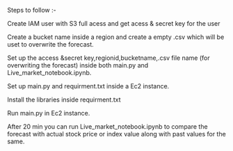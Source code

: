 Steps to follow :- 



Create IAM user with S3 full acess and get acess & secret key for the user


Create a bucket name inside a region and create a empty .csv which will be uset to overwrite the forecast.


Set up the access &secret key,regionid,bucketname,.csv file name (for overwriting the forecast) inside both main.py and Live_market_notebook.ipynb.


Set up main.py and requirment.txt inside a Ec2 instance.


Install the libraries inside requirment.txt


Run main.py in Ec2 instance.


After 20 min you can run Live_market_notebook.ipynb to compare the forecast with actual stock price or index value
 along with past values for the same.
